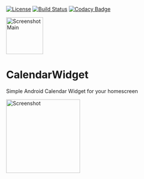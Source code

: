 [![License](https://img.shields.io/badge/License-Apache%202.0-blue.svg)](https://opensource.org/licenses/Apache-2.0)
[![Build Status](https://travis-ci.org/kollerlukas/CalendarWidget.svg?branch=master)](https://travis-ci.org/kollerlukas/CalendarWidget)
[![Codacy Badge](https://api.codacy.com/project/badge/Grade/c64cac182769406092744ea77d732ca2)](https://www.codacy.com/app/kollerlukas/CalendarWidget?utm_source=github.com&amp;utm_medium=referral&amp;utm_content=kollerlukas/CalendarWidget&amp;utm_campaign=Badge_Grade)

<img src="https://github.com/kollerlukas/CalendarWidget/raw/master/app/src/main/res/mipmap-xxxhdpi/ic_launcher.png" alt="Screenshot Main"
width="100">

# CalendarWidget
Simple Android Calendar Widget for your homescreen

<div>
<img src="https://github.com/kollerlukas/CalendarWidget/raw/master/screenshots/screenshot.png" alt="Screenshot" width="200">
</div>
